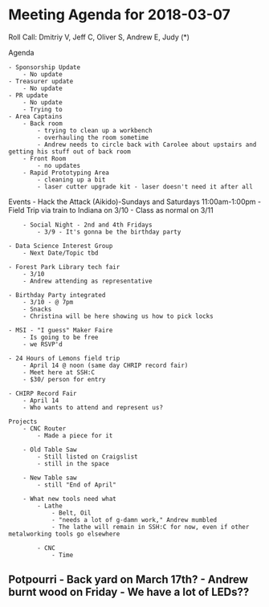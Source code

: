 Meeting Agenda for 2018-03-07
============================
Roll Call: Dmitriy V, Jeff C, Oliver S, Andrew E, Judy (*)

Agenda

	- Sponsorship Update
		- No update
	- Treasurer update
		- No update
	- PR update
		- No update
		- Trying to 
	- Area Captains
		- Back room
			- trying to clean up a workbench
			- overhauling the room sometime
			- Andrew needs to circle back with Carolee about upstairs and getting his stuff out of back room
		- Front Room
			- no updates
		- Rapid Prototyping Area
			- cleaning up a bit
			- laser cutter upgrade kit - laser doesn't need it after all

 Events
		- Hack the Attack (Aikido)-Sundays and Saturdays 11:00am-1:00pm
			- Field Trip via train to Indiana on 3/10 
			- Class as normal on 3/11

		- Social Night - 2nd and 4th Fridays
			- 3/9 - It's gonna be the birthday party 

	- Data Science Interest Group
		- Next Date/Topic tbd

	- Forest Park Library tech fair
		- 3/10
		- Andrew attending as representative
	
	- Birthday Party integrated 
		- 3/10 - @ 7pm
		- Snacks
		- Christina will be here showing us how to pick locks

	- MSI - "I guess" Maker Faire
		- Is going to be free
		- we RSVP'd

	- 24 Hours of Lemons field trip
		- April 14 @ noon (same day CHRIP record fair)
		- Meet here at SSH:C
		- $30/ person for entry
	
	- CHIRP Record Fair
		- April 14
		- Who wants to attend and represent us?

	Projects
		- CNC Router
			- Made a piece for it

		- Old Table Saw
			- Still listed on Craigslist
			- still in the space

		- New Table saw
			- still "End of April"

		- What new tools need what
			- Lathe
				- Belt, Oil
				- "needs a lot of g-damn work," Andrew mumbled
				- The lathe will remain in SSH:C for now, even if other metalworking tools go elsewhere

			- CNC
				- Time

Potpourri
	 - Back yard on March 17th?
	 - Andrew burnt wood on Friday
	 - We have a lot of LEDs??
-- 
